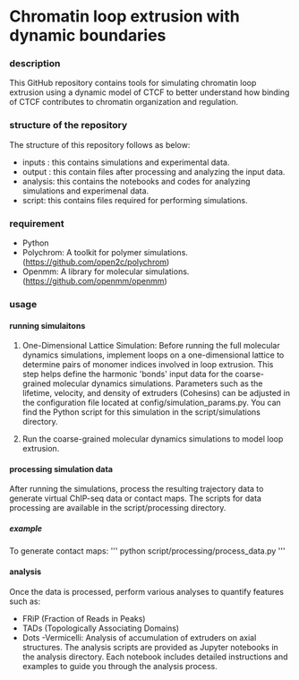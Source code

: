 # Chromatin loop extrusion with dynamic boundaries

### description
This GitHub repository contains tools for simulating chromatin loop extrusion using a dynamic model of CTCF to better understand how binding of CTCF contributes to chromatin organization and regulation.

### structure of the repository
The structure of this repository follows as below:
- inputs : this contains simulations and experimental data.
- output : this contain files after processing and analyzing the input data.
- analysis: this contains the notebooks and codes for analyzing simulations and experimenal data.
- script: this contains files required for performing simulations.
  
### requirement
- Python
- Polychrom: A toolkit for polymer simulations. (https://github.com/open2c/polychrom)
- Openmm: A library for molecular simulations. (https://github.com/openmm/openmm)


### usage
#### running simulaitons 
1. One-Dimensional Lattice Simulation:
Before running the full molecular dynamics simulations, implement loops on a one-dimensional lattice to determine pairs of monomer indices involved in loop extrusion. This step helps define the harmonic 'bonds' input data for the coarse-grained molecular dynamics simulations. Parameters such as the lifetime, velocity, and density of extruders (Cohesins) can be adjusted in the configuration file located at config/simulation_params.py. You can find the Python script for this simulation in the script/simulations directory.

2. Run the coarse-grained molecular dynamics simulations to model loop extrusion. 

#### processing simulation data
After running the simulations, process the resulting trajectory data to generate virtual ChIP-seq data or contact maps. The scripts for data processing are available in the script/processing directory.
##### example 
To generate contact maps: 
'''
python script/processing/process_data.py
'''

#### analysis
Once the data is processed, perform various analyses to quantify features such as:

- FRiP (Fraction of Reads in Peaks)
- TADs (Topologically Associating Domains)
- Dots
-Vermicelli: Analysis of accumulation of extruders on axial structures.
The analysis scripts are provided as Jupyter notebooks in the analysis directory.
Each notebook includes detailed instructions and examples to guide you through the analysis process.





